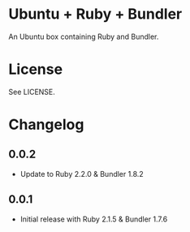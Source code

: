 # Ubuntu + Ruby + Bundler

An Ubuntu box containing Ruby and Bundler.

# License

See LICENSE.

# Changelog

## 0.0.2

- Update to Ruby 2.2.0 & Bundler 1.8.2

## 0.0.1

- Initial release with Ruby 2.1.5 & Bundler 1.7.6
